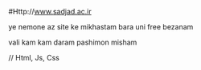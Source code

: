 #Http://www.sadjad.ac.ir

ye nemone az site ke mikhastam bara uni free bezanam

vali kam kam daram pashimon misham 

//
Html, Js, Css 